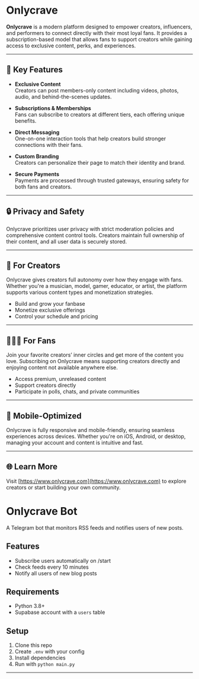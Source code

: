 # Onlycrave

**Onlycrave** is a modern platform designed to empower creators, influencers, and performers to connect directly with their most loyal fans. It provides a subscription-based model that allows fans to support creators while gaining access to exclusive content, perks, and experiences.

---

## 🌟 Key Features

- **Exclusive Content**  
  Creators can post members-only content including videos, photos, audio, and behind-the-scenes updates.

- **Subscriptions & Memberships**  
  Fans can subscribe to creators at different tiers, each offering unique benefits.

- **Direct Messaging**  
  One-on-one interaction tools that help creators build stronger connections with their fans.

- **Custom Branding**  
  Creators can personalize their page to match their identity and brand.

- **Secure Payments**  
  Payments are processed through trusted gateways, ensuring safety for both fans and creators.

---

## 🔒 Privacy and Safety

Onlycrave prioritizes user privacy with strict moderation policies and comprehensive content control tools. Creators maintain full ownership of their content, and all user data is securely stored.

---

## 🚀 For Creators

Onlycrave gives creators full autonomy over how they engage with fans. Whether you're a musician, model, gamer, educator, or artist, the platform supports various content types and monetization strategies.

- Build and grow your fanbase  
- Monetize exclusive offerings  
- Control your schedule and pricing  

---

## 🧑‍🤝‍🧑 For Fans

Join your favorite creators’ inner circles and get more of the content you love. Subscribing on Onlycrave means supporting creators directly and enjoying content not available anywhere else.

- Access premium, unreleased content  
- Support creators directly  
- Participate in polls, chats, and private communities  

---

## 📱 Mobile-Optimized

Onlycrave is fully responsive and mobile-friendly, ensuring seamless experiences across devices. Whether you're on iOS, Android, or desktop, managing your account and content is intuitive and fast.

---

## 🌐 Learn More

Visit [https://www.onlycrave.com](https://www.onlycrave.com) to explore creators or start building your own community.

# Onlycrave Bot

A Telegram bot that monitors RSS feeds and notifies users of new posts.

## Features
- Subscribe users automatically on /start
- Check feeds every 10 minutes
- Notify all users of new blog posts

## Requirements
- Python 3.8+
- Supabase account with a `users` table

## Setup
1. Clone this repo
2. Create `.env` with your config
3. Install dependencies
4. Run with `python main.py`


---
